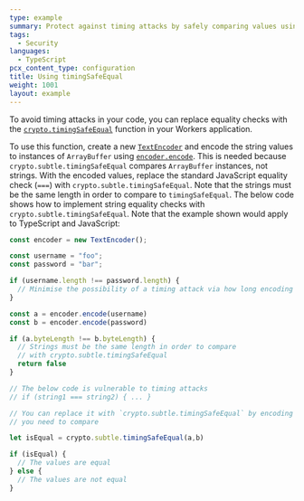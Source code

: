 ```yaml
---
type: example
summary: Protect against timing attacks by safely comparing values using `timingSafeEqual`.
tags:
  - Security
languages:
  - TypeScript
pcx_content_type: configuration
title: Using timingSafeEqual
weight: 1001
layout: example
---
```


To avoid timing attacks in your code, you can replace equality checks with the [`crypto.timingSafeEqual`](/workers/runtime-apis/web-crypto/#timingsafeequal) function in your Workers application.

To use this function, create a new [`TextEncoder`](/workers/runtime-apis/encoding/#textencoder) and encode the string values to instances of `ArrayBuffer` using [`encoder.encode`](/workers/runtime-apis/encoding/#methods). This is needed because `crypto.subtle.timingSafeEqual` compares `ArrayBuffer` instances, not strings. With the encoded values, replace the standard JavaScript equality check (`===`) with `crypto.subtle.timingSafeEqual`. Note that the strings must be the same length in order to compare to `timingSafeEqual`. The below code shows how to implement string equality checks with `crypto.subtle.timingSafeEqual`. Note that the example shown would apply to TypeScript and JavaScript:



```ts
const encoder = new TextEncoder();

const username = "foo";
const password = "bar";

if (username.length !== password.length) {
  // Minimise the possibility of a timing attack via how long encoding takes on the strings
}

const a = encoder.encode(username)
const b = encoder.encode(password)

if (a.byteLength !== b.byteLength) {
  // Strings must be the same length in order to compare
  // with crypto.subtle.timingSafeEqual
  return false
}

// The below code is vulnerable to timing attacks
// if (string1 === string2) { ... }

// You can replace it with `crypto.subtle.timingSafeEqual` by encoding the values
// you need to compare

let isEqual = crypto.subtle.timingSafeEqual(a,b)

if (isEqual) {
  // The values are equal
} else {
  // The values are not equal
}
```

